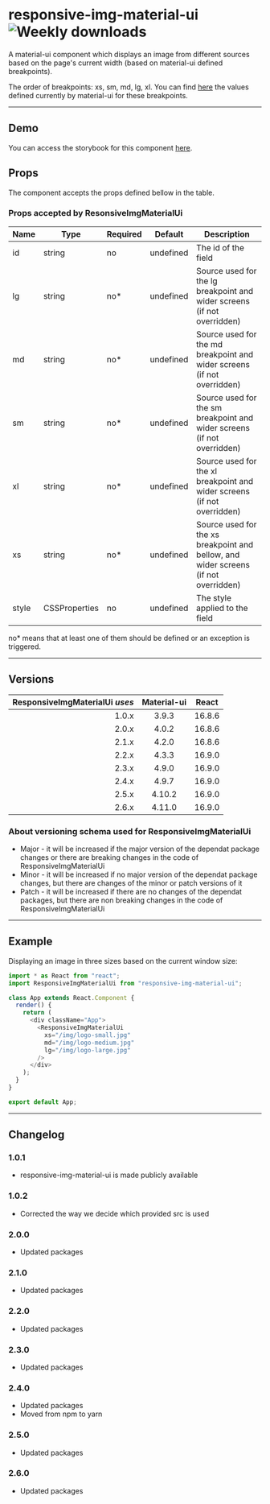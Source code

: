 # responsive-img-material-ui ![Weekly downloads](https://img.shields.io/npm/dw/responsive-img-material-ui "Weekly downloads")

A material-ui component which displays an image from different sources based on the page's current width (based on material-ui defined breakpoints).

The order of breakpoints: xs, sm, md, lg, xl. You can find [here](https://material-ui.com/layout/breakpoints) the values defined currently by material-ui for these breakpoints.

---

## Demo

You can access the storybook for this component [here](https://iulian-radu-at.github.io/responsive-img-material-ui/).

## Props

The component accepts the props defined bellow in the table.

### Props accepted by ResonsiveImgMaterialUi

| Name  | Type          | Required | Default   | Description                                                                         |
| ----- | ------------- | -------- | --------- | ----------------------------------------------------------------------------------- |
| id    | string        | no       | undefined | The id of the field                                                                 |
| lg    | string        | no\*     | undefined | Source used for the lg breakpoint and wider screens (if not overridden)             |
| md    | string        | no\*     | undefined | Source used for the md breakpoint and wider screens (if not overridden)             |
| sm    | string        | no\*     | undefined | Source used for the sm breakpoint and wider screens (if not overridden)             |
| xl    | string        | no\*     | undefined | Source used for the xl breakpoint and wider screens (if not overridden)             |
| xs    | string        | no\*     | undefined | Source used for the xs breakpoint and bellow, and wider screens (if not overridden) |
| style | CSSProperties | no       | undefined | The style applied to the field                                                      |

no\* means that at least one of them should be defined or an exception is triggered.

---

## Versions

| ResponsiveImgMaterialUi _uses_ | Material-ui | React  |
| -----------------------------: | :---------: | :----: |
|                          1.0.x |    3.9.3    | 16.8.6 |
|                          2.0.x |    4.0.2    | 16.8.6 |
|                          2.1.x |    4.2.0    | 16.8.6 |
|                          2.2.x |    4.3.3    | 16.9.0 |
|                          2.3.x |    4.9.0    | 16.9.0 |
|                          2.4.x |    4.9.7    | 16.9.0 |
|                          2.5.x |   4.10.2    | 16.9.0 |
|                          2.6.x |   4.11.0    | 16.9.0 |

### About versioning schema used for ResponsiveImgMaterialUi

- Major - it will be increased if the major version of the dependat package changes or there are breaking changes in the code of ResponsiveImgMaterialUi
- Minor - it will be increased if no major version of the dependat package changes, but there are changes of the minor or patch versions of it
- Patch - it will be increased if there are no changes of the dependat packages, but there are non breaking changes in the code of ResponsiveImgMaterialUi

---

## Example

Displaying an image in three sizes based on the current window size:

```js
import * as React from "react";
import ResponsiveImgMaterialUi from "responsive-img-material-ui";

class App extends React.Component {
  render() {
    return (
      <div className="App">
        <ResponsiveImgMaterialUi
          xs="/img/logo-small.jpg"
          md="/img/logo-medium.jpg"
          lg="/img/logo-large.jpg"
        />
      </div>
    );
  }
}

export default App;
```

---

## Changelog

### 1.0.1

- responsive-img-material-ui is made publicly available

### 1.0.2

- Corrected the way we decide which provided src is used

### 2.0.0

- Updated packages

### 2.1.0

- Updated packages

### 2.2.0

- Updated packages

### 2.3.0

- Updated packages

### 2.4.0

- Updated packages
- Moved from npm to yarn

### 2.5.0

- Updated packages

### 2.6.0

- Updated packages
